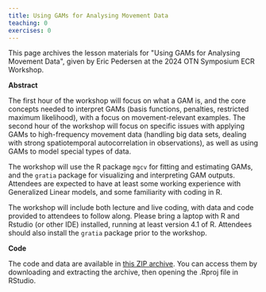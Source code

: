 ```yaml
---
title: Using GAMs for Analysing Movement Data
teaching: 0
exercises: 0
---
```


This page archives the lesson materials for "Using GAMs for Analysing Movement Data", given by Eric Pedersen at the 2024 OTN Symposium ECR Workshop. 

**Abstract**

The first hour of the workshop will focus on what a GAM is, and the core concepts needed to interpret GAMs (basis functions, penalties, restricted maximum likelihood), with a focus on movement-relevant examples. The second hour of the workshop will focus on specific issues with applying GAMs to high-frequency movement data (handling big data sets, dealing with strong spatiotemporal autocorrelation in observations), as well as using GAMs to model special types of data. 
 
 The workshop will use the R package `mgcv` for fitting and estimating GAMs, and the `gratia` package for visualizing and interpreting GAM outputs. Attendees are expected to have at least some working experience with Generalized Linear models, and some familiarity with coding in R. 
 
 The workshop will include both lecture and live coding, with data and code provided to attendees to follow along. Please bring a laptop with R and Rstudio (or other IDE) installed, running at least version 4.1 of R. Attendees should also install the `gratia` package prior to the workshop.

 **Code**

  The code and data are available in [this ZIP archive](/2024-symp-ecr-setup/Resources/OTN2024-GAM4movement.zip). You can access them by downloading and extracting the archive, then opening the .Rproj file in RStudio. 